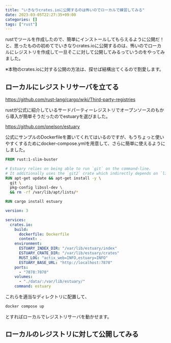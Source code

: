 ```yaml
---
title: "いきなりcrates.ioに公開するのは怖いのでローカルで練習してみる"
date: 2023-03-05T22:27:35+09:00
categories: []
tags: ["rust"]
---
```


rustでツールを作成したので、簡単にインストールしてもらえるように公開だ！
と、思ったものの初めてでいきなりcrates.ioに公開するのは、怖いのでローカルにレジストリを作成して一旦そこに対して公開してみるっていうのをやってみました。

※本物のcrates.ioに対する公開の方法は、探せば結構出てくるので割愛します。

## ローカルにレジストリサーバを立てる

https://github.com/rust-lang/cargo/wiki/Third-party-registries

rustが公式に紹介しているサードパーティーレジストリでオープンソースのもから導入が簡単そうだったのでestuaryを選びました。

https://github.com/onelson/estuary

公式にサンプルのDockerfileを置いてくれてはいるのですが、もうちょっと使いやすくするためにdocker-compose.ymlを用意して、さらに簡単に使えるようにしました。

```dockerfile
FROM rust:1-slim-buster

# Estuary relies on being able to run `git` on the command-line.
# It additionally uses the `git2` crate which indirectly depends on `libssl`.
RUN apt-get update && apt-get install -y \
  git \
  pkg-config libssl-dev \
  && rm -rf /var/lib/apt/lists/*

RUN cargo install estuary
```

```yml
version: 3

services:
  crates.io:
    build:
      dockerfile: Dockerfile
      context: .
    environment:
      ESTUARY_INDEX_DIR: "/var/lib/estuary/index"
      ESTUARY_CRATE_DIR: "/var/lib/estuary/crates"
      RUST_LOG: "actix_web=INFO,estuary=INFO"
      ESTUARY_BASE_URL: "http://localhost:7878"
    ports:
      - "7878:7878"
    volumes:
      - "./data/:/var/lib/estuary/"
    command: estuary
```

これらを適当なディレクトリに配置して、
```sh
docker compose up
```
とすればローカルでレジストリサーバを動かせます。

## ローカルのレジストリに対して公開してみる
